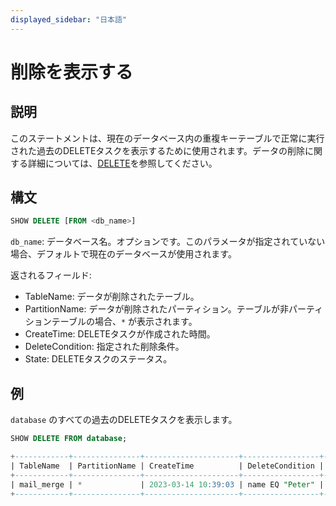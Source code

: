 ```yaml
---
displayed_sidebar: "日本語"
---
```


# 削除を表示する

## 説明

このステートメントは、現在のデータベース内の重複キーテーブルで正常に実行された過去のDELETEタスクを表示するために使用されます。データの削除に関する詳細については、[DELETE](DELETE.md)を参照してください。

## 構文

```sql
SHOW DELETE [FROM <db_name>]
```

`db_name`: データベース名。オプションです。このパラメータが指定されていない場合、デフォルトで現在のデータベースが使用されます。

返されるフィールド:

- TableName: データが削除されたテーブル。
- PartitionName: データが削除されたパーティション。テーブルが非パーティションテーブルの場合、`*` が表示されます。
- CreateTime: DELETEタスクが作成された時間。
- DeleteCondition: 指定された削除条件。
- State: DELETEタスクのステータス。

## 例

`database` のすべての過去のDELETEタスクを表示します。

```sql
SHOW DELETE FROM database;

+------------+---------------+---------------------+-----------------+----------+
| TableName  | PartitionName | CreateTime          | DeleteCondition | State    |
+------------+---------------+---------------------+-----------------+----------+
| mail_merge | *             | 2023-03-14 10:39:03 | name EQ "Peter" | FINISHED |
+------------+---------------+---------------------+-----------------+----------+
```
